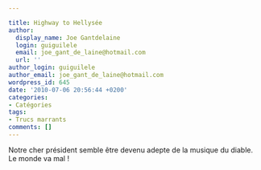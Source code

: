 ```yaml
---

title: Highway to Hellysée
author:
  display_name: Joe Gantdelaine
  login: guiguilele
  email: joe_gant_de_laine@hotmail.com
  url: ''
author_login: guiguilele
author_email: joe_gant_de_laine@hotmail.com
wordpress_id: 645
date: '2010-07-06 20:56:44 +0200'
categories:
- Catégories
tags:
- Trucs marrants
comments: []
---
```

Notre cher président semble être devenu adepte de la musique du diable. Le monde va mal !
